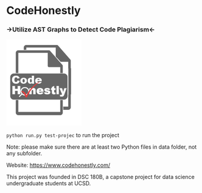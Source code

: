 # CodeHonestly
### ->Utilize AST Graphs to Detect Code Plagiarism<-

![](logo.png)

`python run.py test-projec` to run the project

Note: please make sure there are at least two Python files in data folder, not any subfolder.

Website: https://www.codehonestly.com/

This project was founded in DSC 180B, a capstone project for data science undergraduate students at UCSD.
